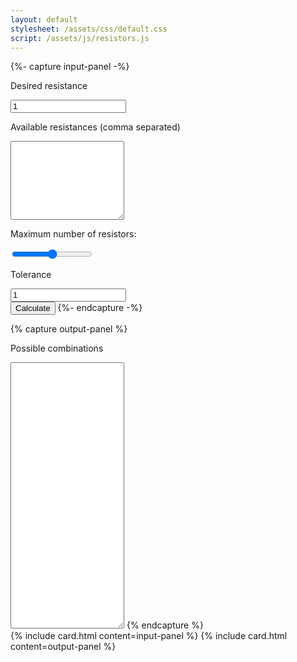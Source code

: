 ```yaml
---
layout: default
stylesheet: /assets/css/default.css
script: /assets/js/resistors.js
---
```

{%- capture input-panel -%}
  <p>Desired resistance</p>
  <input id="desired-resistance" type="number" min="1" value="1">
  <p>Available resistances (comma separated)</p>
  <textarea id="available-resistances" rows="8"></textarea>
  <p>Maximum number of resistors:</p>
  <input id="max-resistors" type="range" min="1" max="5" value="3">
  <p>Tolerance</p>
  <input id="acceptable-tolerance" type="number" min="0" value="1">
  <br/>
  <input id="calculate-button" type="button" value="Calculate">
{%- endcapture -%}

{% capture output-panel %}
  <p>Possible combinations</p>
  <textarea id="combo-output" rows="28" readonly="true"></textarea>
{% endcapture %}

<div class="row">
  {% include card.html
    content=input-panel
  %}
  {% include card.html
    content=output-panel
  %}
</div>